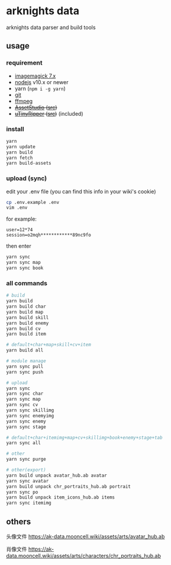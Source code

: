 # arknights data

arknights data parser and build tools

## usage

### requirement

- [imagemagick 7.x](https://imagemagick.org/script/download.php)
- [nodejs](https://nodejs.org/en/) v10.x or newer
- yarn (`npm i -g yarn`)
- [git](https://git-scm.com/downloads)
- [ffmpeg](http://ffmpeg.org/download.html)
- <s>[AssetStudio](https://ci.appveyor.com/project/Perfare/assetstudio/branch/master/artifacts) ([src](https://github.com/Perfare/AssetStudio))</s>
- <s>[uTinyRipper](https://sourceforge.net/projects/utinyripper/files/) ([src](https://github.com/mafaca/UtinyRipper))</s> (included)

### install

```bash
yarn
yarn update
yarn build
yarn fetch
yarn build-assets
```

### upload (sync)

edit your .env file (you can find this info in your wiki's cookie)

```bash
cp .env.example .env
vim .env
```

for example:
```
user=12*74
session=o2mqh************89nc9fo
```

then enter
```bash
yarn sync
yarn sync map
yarn sync book
```

### all commands
```bash
# build
yarn build
yarn build char
yarn build map
yarn build skill
yarn build enemy
yarn build cv
yarn build item

# default+char+map+skill+cv+item
yarn build all

# module manage
yarn sync pull
yarn sync push

# upload
yarn sync
yarn sync char
yarn sync map
yarn sync cv
yarn sync skillimg
yarn sync enemyimg
yarn sync enemy
yarn sync stage

# default+char+itemimg+map+cv+skillimg+book+enemy+stage+tab
yarn sync all

# other
yarn sync purge

# other(export)
yarn build unpack avatar_hub.ab avatar
yarn sync avatar
yarn build unpack chr_portraits_hub.ab portrait
yarn sync po
yarn build unpack item_icons_hub.ab items
yarn sync itemimg

```


## others

头像文件
https://ak-data.mooncell.wiki/assets/arts/avatar_hub.ab

肖像文件
https://ak-data.mooncell.wiki/assets/arts/characters/chr_portraits_hub.ab